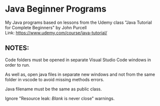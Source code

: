 # Java Beginner Programs
 My Java programs based on lessons from the Udemy class "Java Tutorial for Complete Beginners" by John Purcell  
 Link: https://www.udemy.com/course/java-tutorial/


## NOTES:

Code folders must be opened in separate Visual Studio Code windows in order to run.

As well as, open java files in separate new windows and not from the same folder in vscode to avoid missing methods errors.

Java filename must be the same as public class.

Ignore "Resource leak: _Blank_ is never close" warnings.
